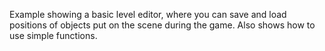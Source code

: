 Example showing a basic level editor, where you can save and load positions of objects put on the scene during the game. Also shows how to use simple functions.
